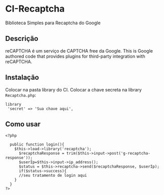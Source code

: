# CI-Recaptcha
Biblioteca Simples para Recaptcha do Google

## Descrição
reCAPTCHA é um serviço de CAPTCHA free da Google.
This is Google authored code that provides plugins for third-party integration
with reCAPTCHA.

## Instalação
Colocar na pasta library do CI.
Colocar a chave secreta na library `Recaptcha.php`:

```
library
 'secret' => 'Sua chave aqui',
```
## Como usar

```
<?php
  
  public function login(){
    $this->load->library('recaptcha');
	  $recaptchaResponse = trim($this->input->post('g-recaptcha-response'));
	  $userIp=$this->input->ip_address();			
	  $status = $this->recaptcha->send($recaptchaResponse, $userIp);			
	  if($status->success){   
      //seu tratamento de login aqui
    }
  }
?>
```
